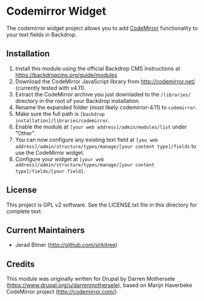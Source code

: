 # Codemirror Widget

The codemirror widget project allows you to add [CodeMirror](http://codemirror.net/) 
functionality to your text fields in Backdrop.

## Installation

1. Install this module using the official Backdrop CMS instructions at https://backdropcms.org/guide/modules
2. Download the CodeMirror JavaScript library from http://codemirror.net/ (currently tested with v4.11).
3. Extract the CodeMirror archive you just downladed to the `/libraries/` directory in the root of your Backdrop installation.
4. Rename the expanded folder (most likely codemirror-4.11) to `codemirror`. 
5. Make sure the full path is `[backdrop installation]/libraries/codemirror`.
6. Enable the module at `[your web address]/admin/modules/list` under "Other".
7. You can now configure any existing text field at `[you web address]/admin/structure/types/manage/[your content type]/fields` to use the CodeMirror widget.
8. Configure your widget at `[your web address]/admin/structure/types/manage/[your content type]/fields/[your field]`.

## License
This project is GPL v2 software. See the LICENSE.txt file in this directory for complete text.

## Current Maintainers

* Jerad Bitner (http://github.com/sirkitree)

## Credits

This module was originally written for Drupal by Darren Mothersele (https://www.drupal.org/u/darrenmothersele), based on  Marijn Haverbeke CodeMirror project (http://codemirror.com/).
